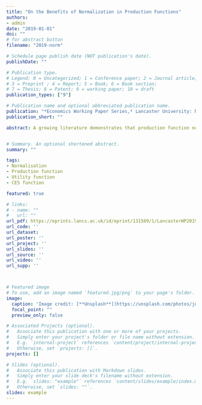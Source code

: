 ```yaml
---
title: "On the Benefits of Normalization in Production Functions"
authors:
- admin
date: "2019-01-01"
doi: ""
# for abstract button
filename: "2019-norm"

# Schedule page publish date (NOT publication's date).
publishDate: ""

# Publication type.
# Legend: 0 = Uncategorized; 1 = Conference paper; 2 = Journal article;
# 3 = Preprint ; 4 = Report; 5 = Book; 6 = Book section;
# 7 = Thesis; 8 = Patent; 9 = working paper; 10 = draft
publication_types: ["9"]

# Publication name and optional abbreviated publication name.
publication: "*Economics Working Paper Series,* Lancaster University: No.2019-004"
publication_short: ""

abstract: A growing literature demonstrates that production function normalization yields important benefits in both empirical and theoretical macroeconomics. Yet normalization has remained notably absent from the microeconomic literature. This paper introduces the concept of normalization within the microeconomic context, and establishes that it could provide substantial improvements in the interpretability, the tractability, and the applicability of a broad class of economic production functions. Since any production function is merely a specialized interpretation of some decision-maker’s utility function, our analyses also generalize to the wider context of utility functions. We therefore conclude that the benefits of normalization may be pervasive.


# Summary. An optional shortened abstract.
summary: ""

tags:
- Normalisation
- Production function
- Utility function
- CES function

featured: true

# links:
# - name: ""
#   url: ""
url_pdf: https://eprints.lancs.ac.uk/id/eprint/131589/1/LancasterWP2019_004.pdf
url_code: ''
url_dataset:
url_poster: ''
url_project: ''
url_slides: ''
url_source: ''
url_video: ''
url_supp: ''



# Featured image
# To use, add an image named `featured.jpg/png` to your page's folder.
image:
  caption: 'Image credit: [**Unsplash**](https://unsplash.com/photos/jdD8gXaTZsc)'
  focal_point: ""
  preview_only: false

# Associated Projects (optional).
#   Associate this publication with one or more of your projects.
#   Simply enter your project's folder or file name without extension.
#   E.g. `internal-project` references `content/project/internal-project/index.md`.
#   Otherwise, set `projects: []`.
projects: []

# Slides (optional).
#   Associate this publication with Markdown slides.
#   Simply enter your slide deck's filename without extension.
#   E.g. `slides: "example"` references `content/slides/example/index.md`.
#   Otherwise, set `slides: ""`.
slides: example
---
```

